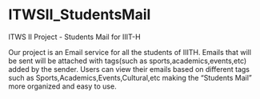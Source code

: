 ITWSII_StudentsMail
===================

ITWS II Project - Students Mail for IIIT-H

Our project is an Email service for all the students of IIIT­H. Emails that will be sent 
will be attached with tags(such as sports,academics,events,etc) added by the sender. Users 
can view their emails based on different tags such as Sports,Academics,Events,Cultural,etc 
making the “Students Mail” more organized and easy to use.
